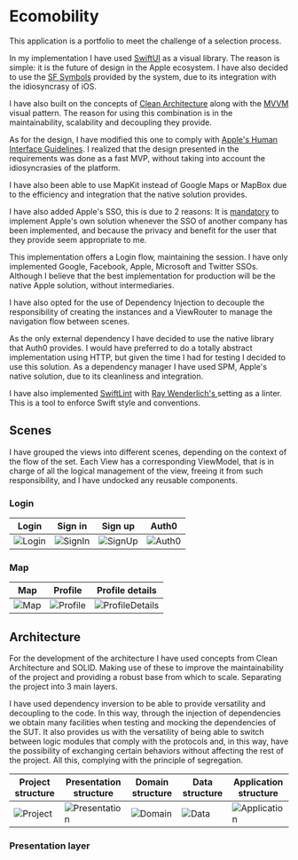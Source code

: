 # Ecomobility

This application is a portfolio to meet the challenge of a selection process.

In my implementation I have used [SwiftUI](https://developer.apple.com/xcode/swiftui/) as a visual library. The reason is simple: it is the future of design in the Apple ecosystem. I have also decided to use the [SF Symbols](https://developer.apple.com/design/human-interface-guidelines/sf-symbols/overview/) provided by the system, due to its integration with the idiosyncrasy of iOS.

I have also built on the concepts of [Clean Architecture](https://blog.cleancoder.com/uncle-bob/2012/08/13/the-clean-architecture.html) along with the [MVVM](https://en.wikipedia.org/wiki/Model–view–viewmodel) visual pattern. The reason for using this combination is in the maintainability, scalability and decoupling they provide.

As for the design, I have modified this one to comply with [Apple's Human Interface Guidelines](https://developer.apple.com/design/human-interface-guidelines/). I realized that the design presented in the requirements was done as a fast MVP, without taking into account the idiosyncrasies of the platform.

I have also been able to use MapKit instead of Google Maps or MapBox due to the efficiency and integration that the native solution provides.

I have also added Apple's SSO, this is due to 2 reasons: It is [mandatory](https://developer.apple.com/news/?id=03042020d) to implement Apple's own solution whenever the SSO of another company has been implemented, and because the privacy and benefit for the user that they provide seem appropriate to me.

This implementation offers a Login flow, maintaining the session. I have only implemented Google, Facebook, Apple, Microsoft and Twitter SSOs. Although I believe that the best implementation for production will be the native Apple solution, without intermediaries.

I have also opted for the use of Dependency Injection to decouple the responsibility of creating the instances and a ViewRouter to manage the navigation flow between scenes.

As the only external dependency I have decided to use the native library that Auth0 provides. I would have preferred to do a totally abstract implementation using HTTP, but given the time I had for testing I decided to use this solution. As a dependency manager I have used SPM, Apple's native solution, due to its cleanliness and integration.

I have also implemented [SwiftLint](https://github.com/realm/SwiftLint) with [Ray Wenderlich's ](https://github.com/raywenderlich/swift-style-guide)setting as a linter. This is a tool to enforce Swift style and conventions.

## Scenes

I have grouped the views into different scenes, depending on the context of the flow of the set. Each View has a corresponding ViewModel, that is in charge of all the logical management of the view, freeing it from such responsibility, and I have undocked any reusable components.

### Login

|Login|Sign in|Sign up|Auth0|
|---|---|---|---|
|![Login](https://user-images.githubusercontent.com/14141324/107669447-06cc2800-6c92-11eb-8c10-a5a87f5bb674.PNG)|![SignIn](https://user-images.githubusercontent.com/14141324/107669396-fa47cf80-6c91-11eb-8674-1ebcc9878ae7.PNG)|![SignUp](https://user-images.githubusercontent.com/14141324/107669344-ebf9b380-6c91-11eb-8f6e-5f0351223e16.PNG)|![Auth0](https://user-images.githubusercontent.com/14141324/107669282-ddab9780-6c91-11eb-9cf4-8cbf924e0a19.PNG)|

### Map

|Map|Profile|Profile details|
|---|---|---|
|![Map](https://user-images.githubusercontent.com/14141324/107669234-d1273f00-6c91-11eb-9d9d-e981c94e7a67.PNG)|![Profile](https://user-images.githubusercontent.com/14141324/107669168-bf459c00-6c91-11eb-9215-977d8a52cea3.PNG)|![ProfileDetails](https://user-images.githubusercontent.com/14141324/107669074-a937db80-6c91-11eb-9881-df301a315bce.PNG)


## Architecture

For the development of the architecture I have used concepts from Clean Architecture and SOLID. Making use of these to improve the maintainability of the project and providing a robust base from which to scale. Separating the project into 3 main layers.

I have used dependency inversion to be able to provide versatility and decoupling to the code. In this way, through the injection of dependencies we obtain many facilities when testing and mocking the dependencies of the SUT. It also provides us with the versatility of being able to switch between logic modules that comply with the protocols and, in this way, have the possibility of exchanging certain behaviors without affecting the rest of the project. All this, complying with the principle of segregation.

|Project structure|Presentation structure|Domain structure|Data structure|Application structure|
|---|---|---|---|---|
|![Project](https://user-images.githubusercontent.com/14141324/107671953-ab4f6980-6c94-11eb-9282-cca5db0bfaab.png)|![Presentation](https://user-images.githubusercontent.com/14141324/107674084-e18de880-6c96-11eb-8bca-0bb28bbda87a.png)|![Domain](https://user-images.githubusercontent.com/14141324/107673889-adb2c300-6c96-11eb-848d-08c886838cd5.png)|![Data](https://user-images.githubusercontent.com/14141324/107675192-1ea6aa80-6c98-11eb-8e56-4ca902fb0f21.png)|![Application](https://user-images.githubusercontent.com/14141324/107674762-9a542780-6c97-11eb-81aa-b3f24069f8bb.png)|


### Presentation layer

